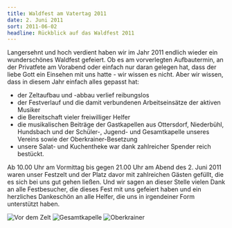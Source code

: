 ```yaml
---
title: Waldfest am Vatertag 2011
date: 2. Juni 2011
sort: 2011-06-02
headline: Rückblick auf das Waldfest 2011
---
```


Langersehnt und hoch verdient haben wir im Jahr 2011 endlich wieder ein wunderschönes Waldfest gefeiert. Ob es am vorverlegten Aufbautermin, an der Privatfete am Vorabend oder einfach nur daran gelegen hat, dass der liebe Gott ein Einsehen mit uns hatte - wir wissen es nicht. Aber wir wissen, dass in diesem Jahr einfach alles gepasst hat:

 - der Zeltaufbau und -abbau verlief reibungslos
 - der Festverlauf und die damit verbundenen Arbeitseinsätze der aktiven Musiker
 - die Bereitschaft vieler freiwilliger Helfer
 - die musikalischen Beiträge der Gastkapellen aus Ottersdorf, Niederbühl, Hundsbach und der Schüler-, Jugend- und Gesamtkapelle unseres Vereins sowie der Oberkrainer-Besetzung
 - unsere Salat- und Kuchentheke war dank zahlreicher Spender reich bestückt.

Ab 10.00 Uhr am Vormittag bis gegen 21.00 Uhr am Abend des 2. Juni 2011 waren unser Festzelt und der Platz davor mit zahlreichen Gästen gefüllt, die es sich bei uns gut gehen ließen. Und wir sagen an dieser Stelle vielen Dank an alle Festbesucher, die dieses Fest mit uns gefeiert haben und ein herzliches Dankeschön an alle Helfer, die uns in irgendeiner Form unterstützt haben.

![Vor dem Zelt](/images/rueckblick/waldfest%2011_1.jpg)
![Gesamtkapelle](/images/rueckblick/waldfest%2011_2.jpg)
![Oberkrainer](/images/rueckblick/waldfest%2011_3.jpg)
